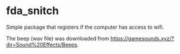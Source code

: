 # fda_snitch

Simple package that registers if the computer has access to wifi.

The beep (wav file) was downloaded from https://gamesounds.xyz/?dir=Sound%20Effects/Beeps.
